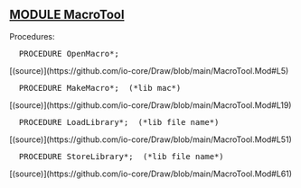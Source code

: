 
## [MODULE MacroTool](https://github.com/io-core/Draw/blob/main/MacroTool.Mod)

Procedures:


<pre>  PROCEDURE OpenMacro*;</pre> [(source)](https://github.com/io-core/Draw/blob/main/MacroTool.Mod#L5)


<pre>  PROCEDURE MakeMacro*;  (*lib mac*)</pre> [(source)](https://github.com/io-core/Draw/blob/main/MacroTool.Mod#L19)


<pre>  PROCEDURE LoadLibrary*;  (*lib file name*)</pre> [(source)](https://github.com/io-core/Draw/blob/main/MacroTool.Mod#L51)


<pre>  PROCEDURE StoreLibrary*;  (*lib file name*)</pre> [(source)](https://github.com/io-core/Draw/blob/main/MacroTool.Mod#L61)

